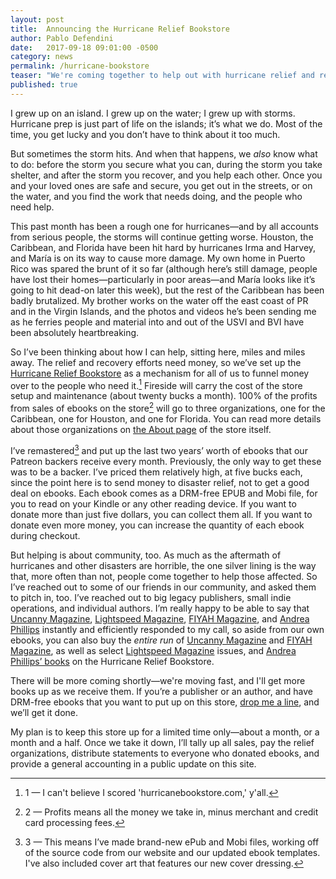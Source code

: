 ```yaml
---
layout: post
title:  Announcing the Hurricane Relief Bookstore
author: Pablo Defendini
date:   2017-09-18 09:01:00 -0500
category: news
permalink: /hurricane-bookstore
teaser: "We're coming together to help out with hurricane relief and recovery."
published: true
---
```


I grew up on an island. I grew up on the water; I grew up with storms. Hurricane prep is just part of life on the islands; it’s what we do. Most of the time, you get lucky and you don’t have to think about it too much.

But sometimes the storm hits. And when that happens, we *also* know what to do: before the storm you secure what you can, during the storm you take shelter, and after the storm you recover, and you help each other. Once you and your loved ones are safe and secure, you get out in the streets, or on the water, and you find the work that needs doing, and the people who need help.

This past month has been a rough one for hurricanes—and by all accounts from serious people, the storms will continue getting worse. Houston, the Caribbean, and Florida have been hit hard by hurricanes Irma and Harvey, and María is on its way to cause more damage. My own home in Puerto Rico was spared the brunt of it so far (although here’s still damage, people have lost their homes—particularly in poor areas—and María looks like it’s going to hit dead-on later this week), but the rest of the Caribbean has been badly brutalized. My brother works on the water off the east coast of PR and in the Virgin Islands, and the photos and videos he’s been sending me as he ferries people and material into and out of the USVI and BVI have been absolutely heartbreaking.

So I’ve been thinking about how I can help, sitting here, miles and miles away. The relief and recovery efforts need money, so we’ve set up the [Hurricane Relief Bookstore](http://www.hurricanebookstore.com) as a mechanism for all of us to funnel money over to the people who need it.[^1] Fireside will carry the cost of the store setup and maintenance (about twenty bucks a month). 100% of the profits from sales of ebooks on the store[^2] will go to three organizations, one for the Caribbean, one for Houston, and one for Florida. You can read more details about those organizations on [the About page](http://www.hurricanebookstore.com/about-this-bookstore) of the store itself.

I’ve remastered[^3] and put up the last two years’ worth of ebooks that our Patreon backers receive every month. Previously, the only way to get these was to be a backer. I’ve priced them relatively high, at five bucks each, since the point here is to send money to disaster relief, not to get a good deal on ebooks. Each ebook comes as a DRM-free EPUB and Mobi file, for you to read on your Kindle or any other reading device. If you want to donate more than just five dollars, you can collect them all. If you want to donate even more money, you can increase the quantity of each ebook during checkout.

But helping is about community, too. As much as the aftermath of hurricanes and other disasters are horrible, the one silver lining is the way that, more often than not, people come together to help those affected. So I’ve reached out to some of our friends in our community, and asked them to pitch in, too. I’ve reached out to big legacy publishers, small indie operations, and individual authors. I’m really happy to be able to say that [Uncanny Magazine](https://uncannymagazine.com), [Lightspeed Magazine](http://www.lightspeedmagazine.com), [FIYAH Magazine](https://www.fiyahlitmag.com), and [Andrea Phillips](http://www.deusexmachinatio.com) instantly and efficiently responded to my call, so aside from our own ebooks, you can also buy the *entire run* of [Uncanny Magazine](http://www.hurricanebookstore.com/category/uncanny-magazine) and [FIYAH Magazine](http://www.hurricanebookstore.com/category/fiyah-magazine), as well as select [Lightspeed Magazine](http://www.hurricanebookstore.com/category/lightspeed-magazine) issues, and [Andrea Phillips’ books](http://www.hurricanebookstore.com/category/andrea-phillips) on the Hurricane Relief Bookstore.

There will be more coming shortly—we're moving fast, and I'll get more books up as we receive them. If you’re a publisher or an author, and have DRM-free ebooks that you want to put up on this store, [drop me a line](mailto:pablo@firesidefiction.com), and we’ll get it done.

My plan is to keep this store up for a limited time only—about a month, or a month and a half. Once we take it down, I’ll tally up all sales, pay the relief organizations, distribute statements to everyone who donated ebooks, and provide a general accounting in a public update on this site.

[^1]: 1 — I can't believe I scored 'hurricanebookstore.com,' y'all.

[^2]: 2 — Profits means all the money we take in, minus merchant and credit card processing fees.

[^3]: 3 — This means I’ve made brand-new ePub and Mobi files, working off of the source code from our website and our updated ebook templates. I've also included cover art that features our new cover dressing.
